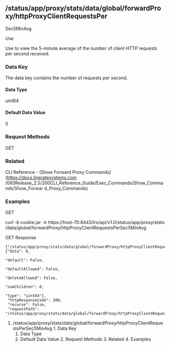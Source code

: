 ## /status/app/proxy/stats/data/global/forwardProxy/httpProxyClientRequestsPer
Sec5MinAvg

Use

Use to view the 5-minute average of the number of client HTTP requests per
second received.

### Data Key

The data key contains the number of requests per second.

#### Data Type

uint64

#### Default Data Value

0

### Request Methods

GET

### Related

CLI Reference - [Show Forward Proxy Commands](https://docs.lineratesystems.com
/093Release_2.5/200CLI_Reference_Guide/Exec_Commands/Show_Commands/Show_Forwar
d_Proxy_Commands)

### Examples

GET

curl -b cookie.jar -k https://host-70:8443/lrs/api/v1.0/status/app/proxy/stats
/data/global/forwardProxy/httpProxyClientRequestsPerSec5MinAvg

GET Response

    
    {"/status/app/proxy/stats/data/global/forwardProxy/httpProxyClientRequestsPerSec5MinAvg": {"data": 0,
                                                                                                "default": False,
                                                                                                "defaultAllowed": False,
                                                                                                "deleteAllowed": False,
                                                                                                "numChildren": 0,
                                                                                                "type": "uint64"},
     "httpResponseCode": 200,
     "recurse": False,
     "requestPath": "/status/app/proxy/stats/data/global/forwardProxy/httpProxyClientRequestsPerSec5MinAvg"}
    

  1. /status/app/proxy/stats/data/global/forwardProxy/httpProxyClientRequestsPerSec5MinAvg
    1. Data Key
      1. Data Type
      2. Default Data Value
    2. Request Methods
    3. Related
    4. Examples

